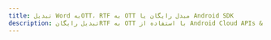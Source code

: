 ---title: تبدیل Word بهOTT، RTF به OTT مبدل رایگان یا Android SDKdescription: تبدیل رایگانRTF به OTT با استفاده از Android Cloud APIs & SDK. همچنین اسناد Microsoft Word و OpenOffice را در Cloud ایجاد، ویرایش و رندر کنید.---